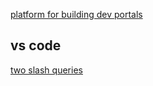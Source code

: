 [platform for building dev portals](https://backstage.io/)

## vs code
[two slash queries](https://marketplace.visualstudio.com/items?itemName=Orta.vscode-twoslash-queries)
